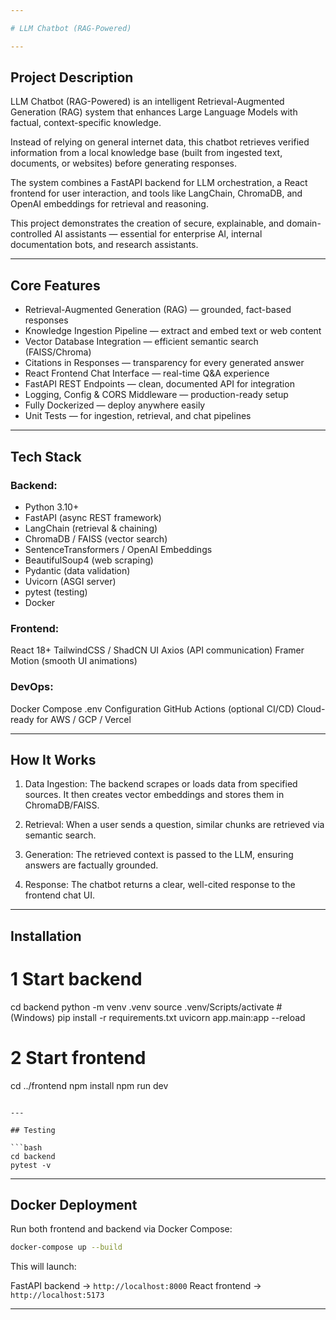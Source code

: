 ```yaml
---

# LLM Chatbot (RAG-Powered)

---
```


## Project Description

LLM Chatbot (RAG-Powered) is an intelligent Retrieval-Augmented Generation (RAG) system that enhances Large Language Models with factual, context-specific knowledge.

Instead of relying on general internet data, this chatbot retrieves verified information from a local knowledge base (built from ingested text, documents, or websites) before generating responses.

The system combines a FastAPI backend for LLM orchestration, a React frontend for user interaction, and tools like LangChain, ChromaDB, and OpenAI embeddings for retrieval and reasoning.

This project demonstrates the creation of secure, explainable, and domain-controlled AI assistants — essential for enterprise AI, internal documentation bots, and research assistants.

---

## Core Features

- Retrieval-Augmented Generation (RAG) — grounded, fact-based responses
- Knowledge Ingestion Pipeline — extract and embed text or web content
- Vector Database Integration — efficient semantic search (FAISS/Chroma)
- Citations in Responses — transparency for every generated answer
- React Frontend Chat Interface — real-time Q&A experience
- FastAPI REST Endpoints — clean, documented API for integration
- Logging, Config & CORS Middleware — production-ready setup
- Fully Dockerized — deploy anywhere easily
- Unit Tests — for ingestion, retrieval, and chat pipelines

---

## Tech Stack

### Backend:

 - Python 3.10+
 - FastAPI (async REST framework)
 - LangChain (retrieval & chaining)
 - ChromaDB / FAISS (vector search)
 - SentenceTransformers / OpenAI Embeddings
 - BeautifulSoup4 (web scraping)
 - Pydantic (data validation)
 - Uvicorn (ASGI server)
 - pytest (testing)
 - Docker

### Frontend:

 React 18+
 TailwindCSS / ShadCN UI
 Axios (API communication)
 Framer Motion (smooth UI animations)

### DevOps:

 Docker Compose
 .env Configuration
 GitHub Actions (optional CI/CD)
 Cloud-ready for AWS / GCP / Vercel

---

## How It Works

1. Data Ingestion:
   The backend scrapes or loads data from specified sources.
   It then creates vector embeddings and stores them in ChromaDB/FAISS.

2. Retrieval:
   When a user sends a question, similar chunks are retrieved via semantic search.

3. Generation:
   The retrieved context is passed to the LLM, ensuring answers are factually grounded.

4. Response:
   The chatbot returns a clear, well-cited response to the frontend chat UI.

---

## Installation

# 1 Start backend
cd backend
python -m venv .venv
source .venv/Scripts/activate  # (Windows)
pip install -r requirements.txt
uvicorn app.main:app --reload

# 2 Start frontend
cd ../frontend
npm install
npm run dev
```

---

## Testing

```bash
cd backend
pytest -v
```

---

## Docker Deployment

Run both frontend and backend via Docker Compose:

```bash
docker-compose up --build
```

This will launch:

 FastAPI backend → `http://localhost:8000`
 React frontend → `http://localhost:5173`

---

